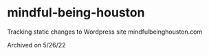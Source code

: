 # mindful-being-houston
Tracking static changes to Wordpress site mindfulbeinghouston.com

Archived on 5/26/22
